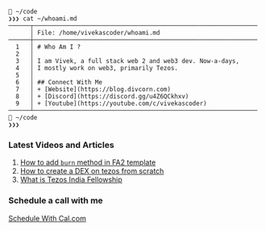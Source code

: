  ```
 📂 ~/code  
❯❯❯ cat ~/whoami.md                                                        
──────┬──────────────────────────────────────────────────────────────
       │ File: /home/vivekascoder/whoami.md
──────┼──────────────────────────────────────────────────────────────
   1   │ # Who Am I ?
   2   │ 
   3   │ I am Vivek, a full stack web 2 and web3 dev. Now-a-days,
   4   │ I mostly work on web3, primarily Tezos.
   5   │ 
   6   │ ## Connect With Me
   7   │ + [Website](https://blog.divcorn.com)
   8   │ + [Discord](https://discord.gg/u4Z6QCkhxv)
   9   │ + [Youtube](https://youtube.com/c/vivekascoder)
──────┴──────────────────────────────────────────────────────────────
 📂 ~/code  
❯❯❯ 
```

### Latest Videos and Articles
1. [How to add `burn` method in FA2 template](https://www.youtube.com/watch?v=RrhaaxR-85c)
2. [How to create a DEX on tezos from scratch](https://learn.figment.io/tutorials/create-a-dex-on-tezos)
3. [What is Tezos India Fellowship](https://www.youtube.com/watch?v=Gq_HIzzL3pQ&t=15s)


### Schedule a call with me
[Schedule With Cal.com](https://cal.com/vivekascoder)
